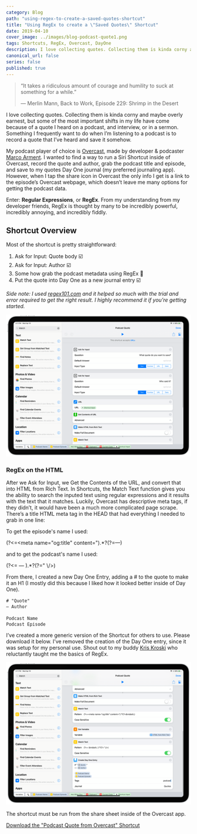 ```yaml
---
category: Blog
path: "using-regex-to-create-a-saved-quotes-shortcut"
title: "Using RegEx to create a \"Saved Quotes\" Shortcut"
date: 2019-04-10
cover_image: ../images/blog-podcast-quote1.png
tags: Shortcuts, RegEx, Overcast, DayOne
description: I love collecting quotes. Collecting them is kinda corny and maybe overly earnest, but some of the most important shifts in my life have come because of a quote I heard on a podcast, and interview, or in a sermon...
canonical_url: false
series: false
published: true
---
```


> “It takes a ridiculous amount of courage and humility to suck at something for a while.”
> 
> — Merlin Mann, Back to Work, Episode 229: Shrimp in the Desert

I love collecting quotes. Collecting them is kinda corny and maybe overly earnest, but some of the most important shifts in my life have come because of a quote I heard on a podcast, and interview, or in a sermon. Something I frequently want to do when I’m listening to a podcast is to record a quote that I’ve heard and save it somehow.

My podcast player of choice is [Overcast](https://overcast.fm), made by developer & podcaster [Marco Arment](https://marco.org). I wanted to find a way to run a Siri Shortcut inside of Overcast, record the quote and author, grab the podcast title and episode, and save to my quotes Day One journal (my preferred journaling app). However, when I tap the share icon in Overcast the only info I get is a link to the episode’s Overcast webpage, which doesn’t leave me many options for getting the podcast data.

Enter: **Regular Expressions**, or **RegEx**. From my understanding from my developer friends, RegEx is thought by many to be incredibly powerful, incredibly annoying, and incredibly fiddly.

## Shortcut Overview

Most of the shortcut is pretty straightforward:

1. Ask for Input: Quote body ☑️
2. Ask for Input: Author ☑️
3. Some how grab the podcast metadata using RegEx 😬
4. Put the quote into Day One as a new journal entry ☑️

_Side note: I used [regex101.com](https://regex101.com) and it helped so much with the trial and error required to get the right result. I highly recommend it if you’re getting started._

![iPad screenshot of the Shortcuts app showing the RegEx](../images/blog-podcast-quote1.png)

### RegEx on the HTML

After we Ask for Input, we Get the Contents of the URL, and convert that into HTML from Rich Text. In Shortcuts, the Match Text function gives you the ability to search the inputed text using regular expressions and it results with the text that it matches. Luckily, Overcast has descriptive meta tags, if they didn’t, it would have been a much more complicated page scrape. There’s a title HTML meta tag in the HEAD that had everything I needed to grab in one line:

<meta name="og:title" content="Title of the podcast's episdoe &mdash; Podcast's Name" />

To get the episode's name I used:

(?<=<meta name="og:title" content=").\*?(?=&mdash;)

and to get the podcast's name I used:

(?<= &mdash; ).\*?(?=" \\/>)

From there, I created a new Day One Entry, adding a # to the quote to make it an H1 (I mostly did this because I liked how it looked better inside of Day One).

```
# "Quote" 
— Author

Podcast Name
Podcast Episode
```

I’ve created a more generic version of the Shortcut for others to use. Please download it below. I’ve removed the creation of the Day One entry, since it was setup for my personal use. Shout out to my buddy [Kris Kroski](https://kro.ski) who reluctantly taught me the basics of RegEx.

![iPad screenshot of the Shortcuts app showing the DayOne entry to be created](../images/blog-podcast-quote2.png)

The shortcut must be run from the share sheet inside of the Overcast app.

[Download the "Podcast Quote from Overcast" Shortcut](https://www.icloud.com/shortcuts/e13391c04ab5439382bf3ee27f75ed75)
